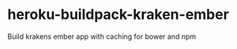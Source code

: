 heroku-buildpack-kraken-ember
=============================

Build krakens ember app with caching for bower and npm
